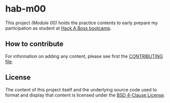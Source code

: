 # hab-m00

This project _(Module 00)_ holds the practice contents to early prepare my participation as student at [Hack A Boss bootcamp](https://hackaboss.dev/bootcamp-programacion-remoto).

## How to contribute

For information on adding any content, please see first the [CONTRIBUTING file](CONTRIBUTING.md).

## License

The content of this project itself and the underlying source code used to format and display that content is licensed under the [BSD 4-Clause License](LICENSE).
